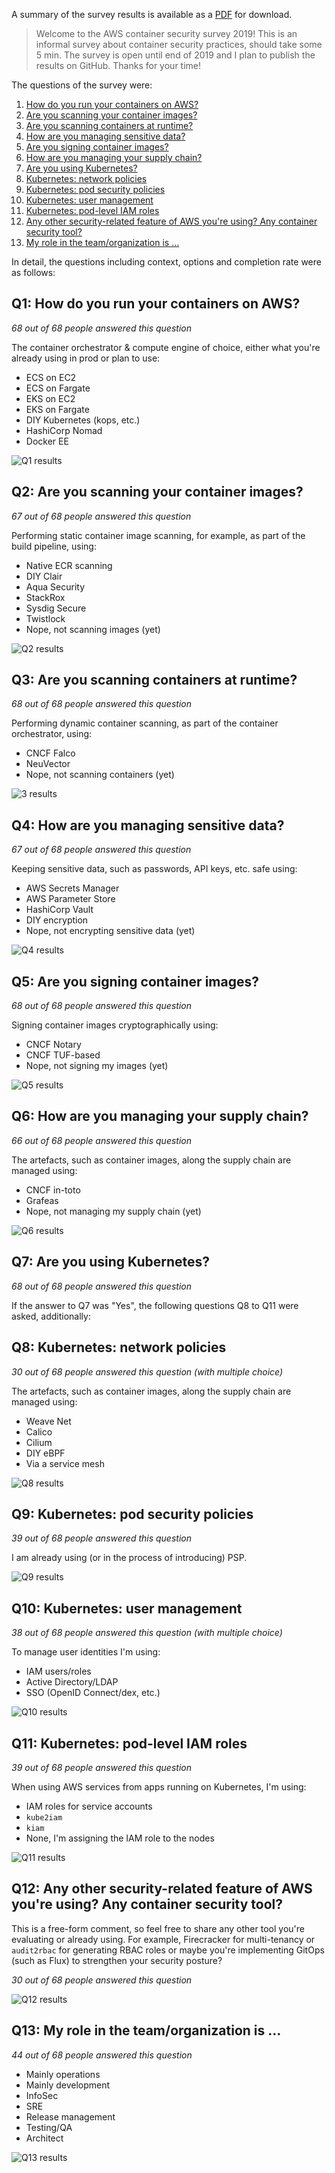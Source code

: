 A summary of the survey results is available as a [PDF](AWS-container-security-survey-2019-summary.pdf) for download.

> Welcome to the AWS container security survey 2019!
> This is an informal survey about container security practices, 
> should take some 5 min. The survey is open until end of 2019 and 
> I plan to publish the results on GitHub.
> Thanks for your time!

The questions of the survey were:

1. [How do you run your containers on AWS?](#q1-how-do-you-run-your-containers-on-aws)
2. [Are you scanning your container images?](#q2-are-you-scanning-your-container-images)
3. [Are you scanning containers at runtime?](#q3-are-you-scanning-containers-at-runtime)
4. [How are you managing sensitive data?](#q4-how-are-you-managing-sensitive-data)
5. [Are you signing container images?](#q5-are-you-signing-container-images)
6. [How are you managing your supply chain?](#q6-how-are-you-managing-your-supply-chain)
7. [Are you using Kubernetes?](#q7-are-you-using-kubernetes)
8. [Kubernetes: network policies](#q8-kubernetes-network-policies)
9. [Kubernetes: pod security policies](#q9-kubernetes-pod-security-policies)
10. [Kubernetes: user management](#q10-kubernetes-user-management)
11. [Kubernetes: pod-level IAM roles](#q11-kubernetes-pod-level-iam-roles)
12. [Any other security-related feature of AWS you're using? Any container security tool?](#q12-any-other-security-related-feature-of-aws-youre-using-any-container-security-tool)
13. [My role in the team/organization is …](#q13-my-role-in-the-teamorganization-is-)

In detail, the questions including context, options and completion rate were
as follows:

## Q1: How do you run your containers on AWS?

*68 out of 68 people answered this question*

The container orchestrator & compute engine of choice, either what you're 
already using in prod or plan to use:

- ECS on EC2
- ECS on Fargate
- EKS on EC2
- EKS on Fargate
- DIY Kubernetes (kops, etc.)
- HashiCorp Nomad
- Docker EE

![Q1 results](q01.png)

## Q2: Are you scanning your container images?

*67 out of 68 people answered this question*

Performing static container image scanning, for example, as part of the build pipeline, using:

- Native ECR scanning
- DIY Clair
- Aqua Security
- StackRox
- Sysdig Secure
- Twistlock
- Nope, not scanning images (yet)

![Q2 results](q02.png)

## Q3: Are you scanning containers at runtime?

*68 out of 68 people answered this question*

Performing dynamic container scanning, as part of the container orchestrator, using:

- CNCF Falco
- NeuVector
- Nope, not scanning containers (yet)

![3 results](q03.png)

## Q4: How are you managing sensitive data?

*67 out of 68 people answered this question*

Keeping sensitive data, such as passwords, API keys, etc. safe using:

- AWS Secrets Manager
- AWS Parameter Store
- HashiCorp Vault
- DIY encryption
- Nope, not encrypting sensitive data (yet)

![Q4 results](q04.png)

## Q5: Are you signing container images?

*68 out of 68 people answered this question*

Signing container images cryptographically using:

- CNCF Notary
- CNCF TUF-based
- Nope, not signing my images (yet)

![Q5 results](q05.png)

## Q6: How are you managing your supply chain?

*66 out of 68 people answered this question*

The artefacts, such as container images, along the supply chain are managed using:

- CNCF in-toto
- Grafeas
- Nope, not managing my supply chain (yet)

![Q6 results](q06.png)

## Q7: Are you using Kubernetes?

*68 out of 68 people answered this question*

If the answer to Q7 was "Yes", the following questions Q8 to Q11 were asked, additionally:

## Q8: Kubernetes: network policies

*30 out of 68 people answered this question (with multiple choice)*

The artefacts, such as container images, along the supply chain are managed using:

- Weave Net
- Calico
- Cilium
- DIY eBPF
-  Via a service mesh

![Q8 results](q08.png)

## Q9: Kubernetes: pod security policies

*39 out of 68 people answered this question*

I am already using (or in the process of introducing) PSP.

![Q9 results](q09.png)

## Q10: Kubernetes: user management

*38 out of 68 people answered this question (with multiple choice)*

To manage user identities I'm using:

- IAM users/roles
- Active Directory/LDAP
- SSO (OpenID Connect/dex, etc.)

![Q10 results](q10.png)

## Q11: Kubernetes: pod-level IAM roles

*39 out of 68 people answered this question*

When using AWS services from apps running on Kubernetes, I'm using:

- IAM roles for service accounts
- `kube2iam`
- `kiam`
- None, I'm assigning the IAM role to the nodes

![Q11 results](q11.png)

## Q12: Any other security-related feature of AWS you're using? Any container security tool?

This is a free-form comment, so feel free to share any other tool you're 
evaluating or already using. For example, Firecracker for multi-tenancy or 
`audit2rbac` for generating RBAC roles or maybe you're implementing GitOps 
(such as Flux) to strengthen your security posture?

*30 out of 68 people answered this question*

![Q12 results](q12.png)

## Q13: My role in the team/organization is …

*44 out of 68 people answered this question*

- Mainly operations
- Mainly development
- InfoSec
- SRE
- Release management
- Testing/QA
- Architect

![Q13 results](q13.png)